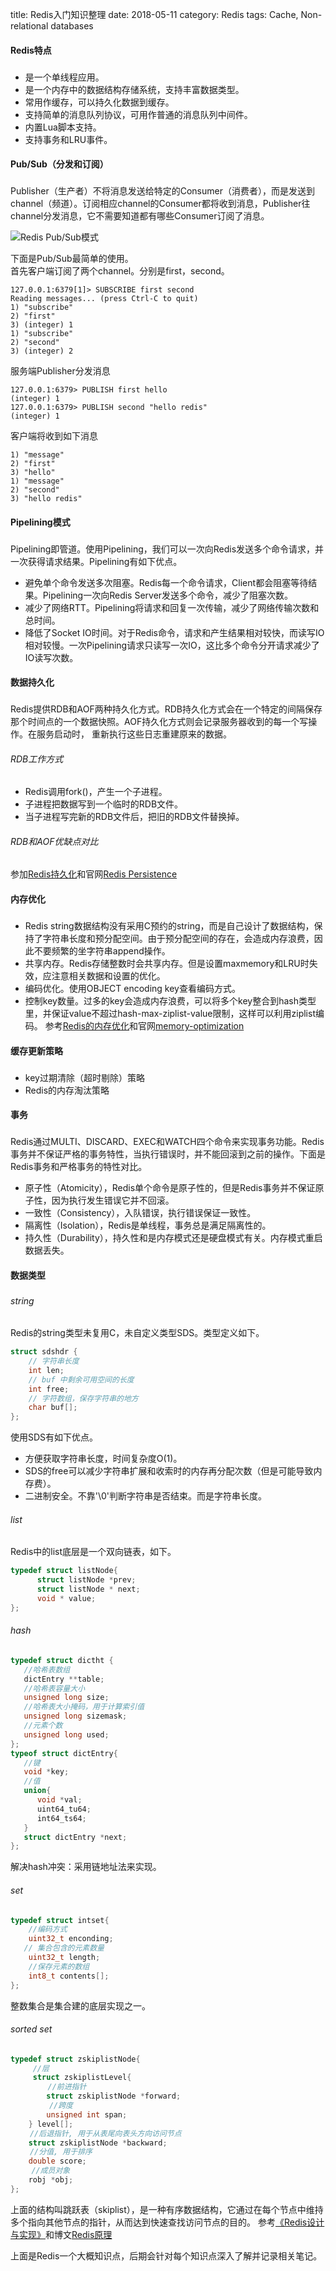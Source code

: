 title: Redis入门知识整理
date: 2018-05-11
category: Redis
tags: Cache, Non-relational databases


#### Redis特点
<h3></h3>

- 是一个单线程应用。
- 是一个内存中的数据结构存储系统，支持丰富数据类型。
- 常用作缓存，可以持久化数据到缓存。
- 支持简单的消息队列协议，可用作普通的消息队列中间件。
- 内置Lua脚本支持。
- 支持事务和LRU事件。<br>

#### Pub/Sub（分发和订阅）
<h3></h3> 

Publisher（生产者）不将消息发送给特定的Consumer（消费者），而是发送到channel（频道）。订阅相应channel的Consumer都将收到消息，Publisher往channel分发消息，它不需要知道都有哪些Consumer订阅了消息。

![Redis Pub/Sub模式]({static}/images/redis-pub-sub.png)

下面是Pub/Sub最简单的使用。<br>
首先客户端订阅了两个channel。分别是first，second。
```redis
127.0.0.1:6379[1]> SUBSCRIBE first second
Reading messages... (press Ctrl-C to quit)
1) "subscribe"
2) "first"
3) (integer) 1
1) "subscribe"
2) "second"
3) (integer) 2
```
服务端Publisher分发消息
```redis
127.0.0.1:6379> PUBLISH first hello
(integer) 1
127.0.0.1:6379> PUBLISH second "hello redis"
(integer) 1
```
客户端将收到如下消息
```redis
1) "message"
2) "first"
3) "hello"
1) "message"
2) "second"
3) "hello redis"
```

#### Pipelining模式
<h3></h3>

Pipelining即管道。使用Pipelining，我们可以一次向Redis发送多个命令请求，并一次获得请求结果。Pipelining有如下优点。

- 避免单个命令发送多次阻塞。Redis每一个命令请求，Client都会阻塞等待结果。Pipelining一次向Redis Server发送多个命令，减少了阻塞次数。
- 减少了网络RTT。Pipelining将请求和回复一次传输，减少了网络传输次数和总时间。
- 降低了Socket IO时间。对于Redis命令，请求和产生结果相对较快，而读写IO相对较慢。一次Pipelining请求只读写一次IO，这比多个命令分开请求减少了IO读写次数。<br>


#### 数据持久化
<h3></h3>
Redis提供RDB和AOF两种持久化方式。RDB持久化方式会在一个特定的间隔保存那个时间点的一个数据快照。AOF持久化方式则会记录服务器收到的每一个写操作。在服务启动时，
重新执行这些日志重建原来的数据。

###### RDB工作方式
- Redis调用fork()，产生一个子进程。
- 子进程把数据写到一个临时的RDB文件。
- 当子进程写完新的RDB文件后，把旧的RDB文件替换掉。

###### RDB和AOF优缺点对比
参加[Redis持久化](https://segmentfault.com/a/1190000002906345)和官网[Redis Persistence](https://redis.io/topics/persistence)<br>

#### 内存优化
<h3></h3>

- Redis string数据结构没有采用C预约的string，而是自己设计了数据结构，保持了字符串长度和预分配空间。由于预分配空间的存在，会造成内存浪费，因此不要频繁的坐字符串append操作。
- 共享内存。Redis存储整数时会共享内存。但是设置maxmemory和LRU时失效，应注意相关数据和设置的优化。
- 编码优化。使用OBJECT encoding key查看编码方式。
- 控制key数量。过多的key会造成内存浪费，可以将多个key整合到hash类型里，并保证value不超过hash-max-ziplist-value限制，这样可以利用ziplist编码。
参考[Redis的内存优化](https://cachecloud.github.io/2017/02/16/Redis%E5%86%85%E5%AD%98%E4%BC%98%E5%8C%96/)和官网[memory-optimization](https://redis.io/topics/memory-optimization)<br>

#### 缓存更新策略
<h3></h3>
 
 - key过期清除（超时剔除）策略
 - Redis的内存淘汰策略<br>

#### 事务
<h3></h3>

Redis通过MULTI、DISCARD、EXEC和WATCH四个命令来实现事务功能。Redis事务并不保证严格的事务特性，当执行错误时，并不能回滚到之前的操作。下面是Redis事务和严格事务的特性对比。

- 原子性（Atomicity），Redis单个命令是原子性的，但是Redis事务并不保证原子性，因为执行发生错误它并不回滚。
- 一致性（Consistency），入队错误，执行错误保证一致性。
- 隔离性（Isolation），Redis是单线程，事务总是满足隔离性的。
- 持久性（Durability），持久性和是内存模式还是硬盘模式有关。内存模式重启数据丢失。<br>

#### 数据类型
<h3></h3>

###### *string*
Redis的string类型未复用C，未自定义类型SDS。类型定义如下。
```C
struct sdshdr {  
    // 字符串长度
    int len;  
    // buf 中剩余可用空间的长度  
    int free;  
    // 字符数组，保存字符串的地方
    char buf[];  
};
```
使用SDS有如下优点。
- 方便获取字符串长度，时间复杂度O(1)。
- SDS的free可以减少字符串扩展和收索时的内存再分配次数（但是可能导致内存费）。
- 二进制安全。不靠'\0'判断字符串是否结束。而是字符串长度。

###### *list*
Redis中的list底层是一个双向链表，如下。
```C
typedef struct listNode{
      struct listNode *prev;
      struct listNode * next;
      void * value;  
};
```

###### *hash*
```C
typedef struct dictht {
   //哈希表数组
   dictEntry **table;
   //哈希表容量大小
   unsigned long size;
   //哈希表大小掩码，用于计算索引值
   unsigned long sizemask;
   //元素个数
   unsigned long used;
};
typeof struct dictEntry{
   //键
   void *key;
   //值
   union{
      void *val;
      uint64_tu64;
      int64_ts64;
   }
   struct dictEntry *next;
};
```
解决hash冲突：采用链地址法来实现。

###### *set*
```C
typedef struct intset{
    //编码方式
    uint32_t enconding;
   // 集合包含的元素数量
    uint32_t length;
    //保存元素的数组    
    int8_t contents[];
};
```
整数集合是集合建的底层实现之一。

###### *sorted set*
```C
typedef struct zskiplistNode{
　　　//层
     struct zskiplistLevel{
　　　　　//前进指针
        struct zskiplistNode *forward;
  　　　　//跨度
        unsigned int span;
    } level[];
　　 //后退指针, 用于从表尾向表头方向访问节点
    struct zskiplistNode *backward;
　　 //分值, 用于排序
    double score;
  　 //成员对象
    robj *obj;
};
```
上面的结构叫跳跃表（skiplist），是一种有序数据结构，它通过在每个节点中维持多个指向其他节点的指针，从而达到快速查找访问节点的目的。
参考[《Redis设计与实现》](https://book.douban.com/subject/25900156/)和博文[Redis原理](https://blog.csdn.net/u013679744/article/details/79195563)

上面是Redis一个大概知识点，后期会针对每个知识点深入了解并记录相关笔记。